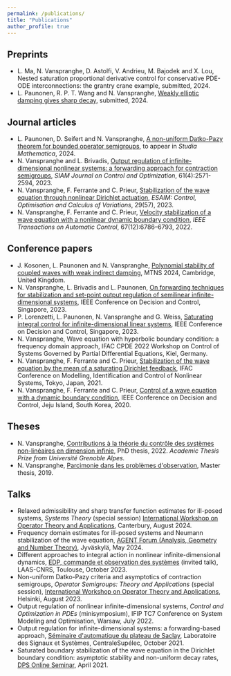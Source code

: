 ```yaml
---
permalink: /publications/
title: "Publications"
author_profile: true
---
```


## Preprints

- L. Ma, N. Vanspranghe, D. Astolfi, V. Andrieu, M. Bajodek and X. Lou, Nested saturation proportional derivative control for conservative PDE-ODE interconnections: the grantry crane example, submitted, 2024.
- L. Paunonen, R. P. T. Wang and N. Vanspranghe, [Weakly elliptic damping gives sharp decay](https://arxiv.org/pdf/2403.13067v1.pdf), submitted, 2024.

## Journal articles

- L. Paunonen, D. Seifert and N. Vanspranghe, [A non-uniform Datko-Pazy theorem for bounded operator semigroups](https://arxiv.org/pdf/2409.12764), to appear in *Studia Mathematica*, 2024.
- N. Vanspranghe and L. Brivadis, [Output regulation of infinite-dimensional nonlinear systems: a forwarding approach for contraction semigroups](https://hal.archives-ouvertes.fr/hal-03540759/document), *SIAM Journal on Control and Optimization*, 61(4):2571-2594, 2023.
- N. Vanspranghe, F. Ferrante and C. Prieur, [Stabilization of the wave equation through nonlinear Dirichlet actuation](https://doi.org/10.1051/cocv/2022077), *ESAIM: Control, Optimisation and Calculus of Variations*, 29(57),  2023.
- N. Vanspranghe, F. Ferrante and C. Prieur, [Velocity stabilization of a wave equation with a nonlinear dynamic boundary condition](https://hal.archives-ouvertes.fr/hal-03349947/document), *IEEE Transactions on Automatic Control*, 67(12):6786–6793, 2022.

## Conference papers

- J. Kosonen, L. Paunonen and N. Vanspranghe, [Polynomial stability of coupled waves with weak indirect damping](https://paunonenmath.com/resources/articles/KosPauMTNS24.pdf), MTNS 2024, Cambridge, United Kingdom.
- N. Vanspranghe, L. Brivadis and L. Paunonen, [On forwarding techniques for stabilization and set-point output regulation of semilinear infinite-dimensional systems](https://hal.science/hal-04230517/document), IEEE Conference on Decision and Control, Singapore, 2023.
- P. Lorenzetti, L. Paunonen, N. Vanspranghe and G. Weiss, [Saturating integral control for infinite-dimensional linear systems](https://ieeexplore.ieee.org/abstract/document/10384187), IEEE Conference on Decision and Control, Singapore, 2023.
- N. Vanspranghe, Wave equation with hyperbolic boundary condition: a frequency domain approach, IFAC CPDE 2022 Workshop on Control of Systems Governed by Partial Differential Equations, Kiel, Germany.
- N. Vanspranghe, F. Ferrante and C. Prieur, [Stabilization of the wave equation by the mean of a saturating Dirichlet feedback](https://hal.archives-ouvertes.fr/hal-03349953/document), IFAC Conference on Modelling, Identification and Control of Nonlinear Systems, Tokyo, Japan, 2021.
- N. Vanspranghe, F. Ferrante and C. Prieur, [Control of a wave equation with a dynamic boundary condition](https://hal.archives-ouvertes.fr/hal-02987252/document), IEEE Conference on Decision and Control, Jeju Island, South Korea, 2020.

## Theses

- N. Vanspranghe, [Contributions à la théorie du contrôle des systèmes non-linéaires en dimension infinie](https://theses.hal.science/tel-03881092/document), PhD thesis, 2022.
*Academic Thesis Prize from Université Grenoble Alpes.*
- N. Vanspranghe, [Parcimonie dans les problèmes d'observation](https://hal.archives-ouvertes.fr/hal-03350395/document), Master thesis, 2019.


## Talks
- Relaxed admissibility and sharp transfer function estimates for ill-posed systems, *Systems Theory* (special session) [International Workshop on Operator Theory and Applications](https://blogs.kent.ac.uk/iwota2024/), Canterbury, August 2024.
- Frequency domain estimates for ill-posed systems and Neumann stabilization of the wave equation, [AGENT Forum (Analysis, Geometry and Number Theory)](https://agent-forum.github.io), Jyväskylä, May 2024.
- Different approaches to integral action in nonlinear infinite-dimensional dynamics, [EDP, commande et observation des systèmes](https://indico.math.cnrs.fr/event/9782/) (invited talk), LAAS-CNRS, Toulouse, October 2023.
- Non-uniform Datko-Pazy criteria and asymptotics of contraction semigroups, *Operator Semigroups: Theory and Applications* (special session), [International Workshop on Operator Theory and Applications](https://www.helsinki.fi/en/conferences/iwota2023), Helsinki, August 2023.
- Output regulation of nonlinear infinite-dimensional systems, *Control and Optimization in PDEs* (minisymposium), IFIP TC7 Conference on System Modeling and Optimisation, Warsaw, July 2022.
- Output regulation for infinite-dimensional systems: a forwarding-based approach, [Séminaire d'automatique du plateau de Saclay](https://icode-seminars.github.io), Laboratoire des Signaux et Systèmes, CentraleSupélec, October 2021.
- Saturated boundary stabilization of the wave equation in the Dirichlet boundary condition: asymptotic stability and non-uniform decay rates, [DPS Online Seminar](http://aero.us.es/DPSOnlineSeminar/Seminar.html), April 2021.






